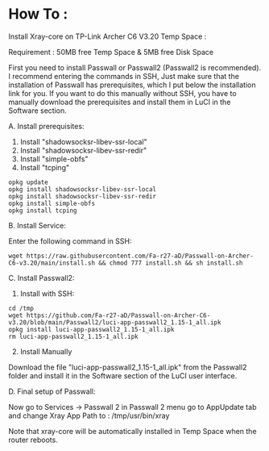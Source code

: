 
# How To :

Install Xray-core on TP-Link Archer C6 V3.20 Temp Space :

Requirement : 50MB free Temp Space & 5MB free Disk Space

First you need to install Passwall or Passwall2 (Passwall2 is recommended). I recommend entering the commands in SSH, Just make sure that the installation of Passwall has prerequisites, which I put below the installation link for you. If you want to do this manually without SSH, you have to manually download the prerequisites and install them in LuCI in the Software section.

A. Install prerequisites:

1. Install "shadowsocksr-libev-ssr-local"
2. Install "shadowsocksr-libev-ssr-redir"
3. Install "simple-obfs"
4. Install "tcping"
```
opkg update
opkg install shadowsocksr-libev-ssr-local
opkg install shadowsocksr-libev-ssr-redir
opkg install simple-obfs
opkg install tcping
```
B. Install Service:

Enter the following command in SSH:
```
wget https://raw.githubusercontent.com/Fa-r27-aD/Passwall-on-Archer-C6-v3.20/main/install.sh && chmod 777 install.sh && sh install.sh
```

C. Install Passwall2:

1. Install with SSH:
```
cd /tmp
wget https://github.com/Fa-r27-aD/Passwall-on-Archer-C6-v3.20/blob/main/Passwall2/luci-app-passwall2_1.15-1_all.ipk
opkg install luci-app-passwall2_1.15-1_all.ipk
rm luci-app-passwall2_1.15-1_all.ipk
```
2. Install Manually

Download the file "luci-app-passwall2_1.15-1_all.ipk" from the Passwall2 folder and install it in the Software section of the LuCI user interface.

D. Final setup of Passwall:

Now go to Services -> Passwall 2 in Passwall 2 menu go to AppUpdate tab and change Xray App Path to : /tmp/usr/bin/xray

Note that xray-core will be automatically installed in Temp Space when the router reboots.



